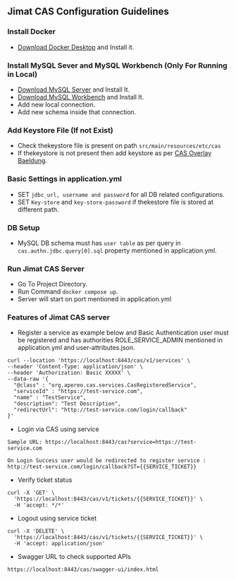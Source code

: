 Jimat CAS Configuration Guidelines
----------------------------------------------------------------------------------------------------------------------------------------------------------------------------------------------------------------------------------------------------------------------------------------------------------------------

### Install Docker

- [Download Docker Desktop](https://www.docker.com/products/docker-desktop) and Install it.

### Install MySQL Sever and MySQL Workbench (Only For Running in Local)

- [Download MySQL Server](https://dev.mysql.com/downloads/installer) and Install It.
- [Download MySQL Workbench](https://dev.mysql.com/downloads/workbench) and Install It.
- Add new local connection.
- Add new schema inside that connection.

### Add Keystore File (If not Exist)
- Check thekeystore file is present on path `src/main/resources/etc/cas`
- If thekeystore is not present then add keystore as per [CAS Overlay Baeldung](https://www.baeldung.com/spring-security-cas-sso).

### Basic Settings in application.yml
- SET `jdbc_url, username and password` for all DB related configurations.
- SET `Key-store` and `key-store-password` if thekestore file is stored at different path.

### DB Setup
- MySQL DB schema must has `user table` as per query in `cas.authn.jdbc.query[0].sql` property mentioned in application.yml.

### Run Jimat CAS Server
- Go To Project Directory.
- Run Command `docker compose up`.
- Server will start on port mentioned in application.yml

### Features of Jimat CAS server
- Register a service as example below and Basic Authentication user must be registered and has authorities ROLE_SERVICE_ADMIN mentioned in application.yml and user-attributes.json.

```
curl --location 'https://localhost:8443/cas/v1/services' \
--header 'Content-Type: application/json' \
--header 'Authorization: Basic XXXXX' \
--data-raw '{
  "@class" : "org.apereo.cas.services.CasRegisteredService",
  "serviceId" : "https://test-service.com",
  "name" : "TestService",
  "description": "Test Description",
  "redirectUrl": "http://test-service.com/login/callback"
}'
```

- Login via CAS using service

```
Sample URL: https://localhost:8443/cas?service=https://test-service.com
```

```
On Login Success user would be redirected to register service :
http://test-service.com/login/callback?ST={{SERVICE_TICKET}}
```

- Verify ticket status

```
curl -X 'GET' \
  'https://localhost:8443/cas/v1/tickets/{{SERVICE_TICKET}}' \
  -H 'accept: */*'
```

- Logout using service ticket

```
curl -X 'DELETE' \
  'https://localhost:8443/cas/v1/tickets/{{SERVICE_TICKET}}' \
  -H 'accept: application/json'
```

- Swagger URL to check supported APIs

```
https://localhost:8443/cas/swagger-ui/index.html
```